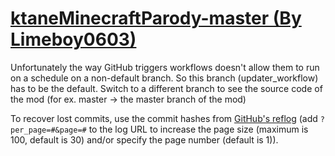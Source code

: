 # [ktaneMinecraftParody-master (By Limeboy0603)](https://github.com/Limeboy0603/ktaneMinecraftParody-master)

Unfortunately the way GitHub triggers workflows doesn't allow them to run on a schedule on a non-default branch. So this branch (updater_workflow) has to be the default. Switch to a different branch to see the source code of the mod (for ex. master -> the master branch of the mod)

To recover lost commits, use the commit hashes from [GitHub's reflog](https://api.github.com/repos/KtaneModules/ktaneMinecraftParody-master-Limeboy0603/events) (add `?per_page=#&page=#` to the log URL to increase the page size (maximum is 100, default is 30) and/or specify the page number (default is 1)).
